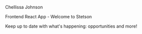Chellissa Johnson

Frontend React App - Welcome to Stetson

Keep up to date with what's happening: opportunities and more!